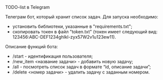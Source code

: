 TODO-list в Telegram

Телеграм бот, который хранит список задач.
Для запуска необходимо:
-	установить библиотеки, указанные в "requirements.txt";
-	скопировать токен в файл "token.txt" (токен имеет следующий вид: 123456:ABC-DEF1234ghIkl-zyx57W2v1u123ew11).

Описание функций бота:
-	/start - идентификация пользователя;
-	/new_item <название задачи> - добавить новую задачу;
-	/all - посмотреть список задач в формате “id, описание задачи”;
-	/delete <номер задачи> - удалить задачу с заданным номером.

